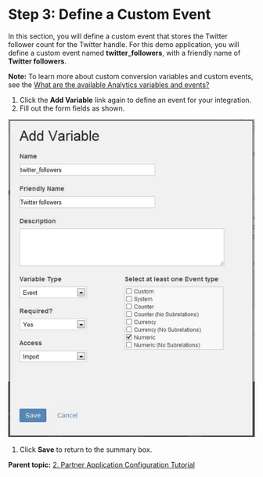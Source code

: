 # Step 3: Define a Custom Event

 

In this section, you will define a custom event that stores the Twitter follower count for the Twitter handle. For this demo application, you will define a custom event named **twitter_followers**, with a friendly name of **Twitter followers**.

**Note:** To learn more about custom conversion variables and custom events, see the [What are the available Analytics variables and events?](c_What_are_the_available_Analytics_variables_and_events.md#) 

1.  Click the **Add Variable** link again to define an event for your integration.
2.  Fill out the form fields as shown.

![](graphics/configuration007.jpg)

1.  Click **Save** to return to the summary box.

**Parent topic:** [2. Partner Application Configuration Tutorial](c_Partner_Application_Configuration_for_Data_Connectors_Tutorial.md)


